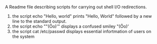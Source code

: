 A Readme file describing scripts for carrying out shell I/O redirections.
1. the script echo "Hello, world" prints "Hello, World" followed by a new line to the standard output.
2. the script echo "\"(Ôo)'" displays a confused smiley "(Ôo)'
3. the script cat /etc/passwd displays essential infortmation of users on the system
